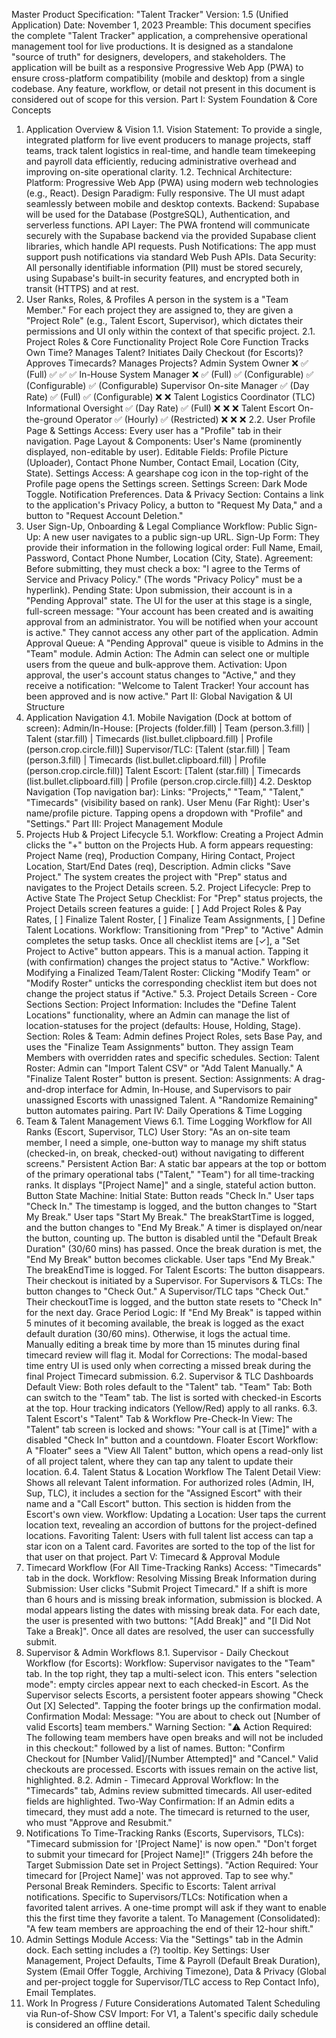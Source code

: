 Master Product Specification: "Talent Tracker"
Version: 1.5 (Unified Application)
Date: November 1, 2023
Preamble: This document specifies the complete "Talent Tracker" application, a comprehensive operational management tool for live productions. It is designed as a standalone "source of truth" for designers, developers, and stakeholders. The application will be built as a responsive Progressive Web App (PWA) to ensure cross-platform compatibility (mobile and desktop) from a single codebase. Any feature, workflow, or detail not present in this document is considered out of scope for this version.
Part I: System Foundation & Core Concepts
1. Application Overview & Vision
1.1. Vision Statement: To provide a single, integrated platform for live event producers to manage projects, staff teams, track talent logistics in real-time, and handle team timekeeping and payroll data efficiently, reducing administrative overhead and improving on-site operational clarity.
1.2. Technical Architecture:
Platform: Progressive Web App (PWA) using modern web technologies (e.g., React).
Design Paradigm: Fully responsive. The UI must adapt seamlessly between mobile and desktop contexts.
Backend: Supabase will be used for the Database (PostgreSQL), Authentication, and serverless functions.
API Layer: The PWA frontend will communicate securely with the Supabase backend via the provided Supabase client libraries, which handle API requests.
Push Notifications: The app must support push notifications via standard Web Push APIs.
Data Security: All personally identifiable information (PII) must be stored securely, using Supabase's built-in security features, and encrypted both in transit (HTTPS) and at rest.
2. User Ranks, Roles, & Profiles
A person in the system is a "Team Member." For each project they are assigned to, they are given a "Project Role" (e.g., Talent Escort, Supervisor), which dictates their permissions and UI only within the context of that specific project.
2.1. Project Roles & Core Functionality
Project Role	Core Function	Tracks Own Time?	Manages Talent?	Initiates Daily Checkout (for Escorts)?	Approves Timecards?	Manages Projects?
Admin	System Owner	❌	✅ (Full)	✅	✅	✅
In-House	System Manager	❌	✅ (Full)	✅ (Configurable)	✅ (Configurable)	✅ (Configurable)
Supervisor	On-site Manager	✅ (Day Rate)	✅ (Full)	✅ (Configurable)	❌	❌
Talent Logistics Coordinator (TLC)	Informational Oversight	✅ (Day Rate)	✅ (Full)	❌	❌	❌
Talent Escort	On-the-ground Operator	✅ (Hourly)	✅ (Restricted)	❌	❌	❌
2.2. User Profile Page & Settings
Access: Every user has a "Profile" tab in their navigation.
Page Layout & Components:
User's Name (prominently displayed, non-editable by user).
Editable Fields: Profile Picture (Uploader), Contact Phone Number, Contact Email, Location (City, State).
Settings Access: A gearshape cog icon in the top-right of the Profile page opens the Settings screen.
Settings Screen:
Dark Mode Toggle.
Notification Preferences.
Data & Privacy Section: Contains a link to the application's Privacy Policy, a button to "Request My Data," and a button to "Request Account Deletion."
3. User Sign-Up, Onboarding & Legal Compliance
Workflow:
Public Sign-Up: A new user navigates to a public sign-up URL.
Sign-Up Form: They provide their information in the following logical order: Full Name, Email, Password, Contact Phone Number, Location (City, State).
Agreement: Before submitting, they must check a box: "I agree to the Terms of Service and Privacy Policy." (The words "Privacy Policy" must be a hyperlink).
Pending State: Upon submission, their account is in a "Pending Approval" state. The UI for the user at this stage is a single, full-screen message: "Your account has been created and is awaiting approval from an administrator. You will be notified when your account is active." They cannot access any other part of the application.
Admin Approval Queue: A "Pending Approval" queue is visible to Admins in the "Team" module.
Admin Action: The Admin can select one or multiple users from the queue and bulk-approve them.
Activation: Upon approval, the user's account status changes to "Active," and they receive a notification: "Welcome to Talent Tracker! Your account has been approved and is now active."
Part II: Global Navigation & UI Structure
4. Application Navigation
4.1. Mobile Navigation (Dock at bottom of screen):
Admin/In-House: [Projects (folder.fill) | Team (person.3.fill) | Talent (star.fill) | Timecards (list.bullet.clipboard.fill) | Profile (person.crop.circle.fill)]
Supervisor/TLC: [Talent (star.fill) | Team (person.3.fill) | Timecards (list.bullet.clipboard.fill) | Profile (person.crop.circle.fill)]
Talent Escort: [Talent (star.fill) | Timecards (list.bullet.clipboard.fill) | Profile (person.crop.circle.fill)]
4.2. Desktop Navigation (Top navigation bar):
Links: "Projects," "Team," "Talent," "Timecards" (visibility based on rank).
User Menu (Far Right): User's name/profile picture. Tapping opens a dropdown with "Profile" and "Settings."
Part III: Project Management Module
5. Projects Hub & Project Lifecycle
5.1. Workflow: Creating a Project
Admin clicks the "+" button on the Projects Hub.
A form appears requesting: Project Name (req), Production Company, Hiring Contact, Project Location, Start/End Dates (req), Description.
Admin clicks "Save Project."
The system creates the project with "Prep" status and navigates to the Project Details screen.
5.2. Project Lifecycle: Prep to Active State
The Project Setup Checklist: For "Prep" status projects, the Project Details screen features a guide: [ ] Add Project Roles & Pay Rates, [ ] Finalize Talent Roster, [ ] Finalize Team Assignments, [ ] Define Talent Locations.
Workflow: Transitioning from "Prep" to "Active"
Admin completes the setup tasks.
Once all checklist items are [✓], a "Set Project to Active" button appears.
This is a manual action. Tapping it (with confirmation) changes the project status to "Active."
Workflow: Modifying a Finalized Team/Talent Roster: Clicking "Modify Team" or "Modify Roster" unticks the corresponding checklist item but does not change the project status if "Active."
5.3. Project Details Screen - Core Sections
Section: Project Information: Includes the "Define Talent Locations" functionality, where an Admin can manage the list of location-statuses for the project (defaults: House, Holding, Stage).
Section: Roles & Team: Admin defines Project Roles, sets Base Pay, and uses the "Finalize Team Assignments" button. They assign Team Members with overridden rates and specific schedules.
Section: Talent Roster: Admin can "Import Talent CSV" or "Add Talent Manually." A "Finalize Talent Roster" button is present.
Section: Assignments: A drag-and-drop interface for Admin, In-House, and Supervisors to pair unassigned Escorts with unassigned Talent. A "Randomize Remaining" button automates pairing.
Part IV: Daily Operations & Time Logging
6. Team & Talent Management Views
6.1. Time Logging Workflow for All Ranks (Escort, Supervisor, TLC)
User Story: "As an on-site team member, I need a simple, one-button way to manage my shift status (checked-in, on break, checked-out) without navigating to different screens."
Persistent Action Bar: A static bar appears at the top or bottom of the primary operational tabs ("Talent," "Team") for all time-tracking ranks. It displays "[Project Name]" and a single, stateful action button.
Button State Machine:
Initial State: Button reads "Check In."
User taps "Check In." The timestamp is logged, and the button changes to "Start My Break."
User taps "Start My Break." The breakStartTime is logged, and the button changes to "End My Break." A timer is displayed on/near the button, counting up. The button is disabled until the "Default Break Duration" (30/60 mins) has passed.
Once the break duration is met, the "End My Break" button becomes clickable.
User taps "End My Break." The breakEndTime is logged.
For Talent Escorts: The button disappears. Their checkout is initiated by a Supervisor.
For Supervisors & TLCs: The button changes to "Check Out."
A Supervisor/TLC taps "Check Out." Their checkoutTime is logged, and the button state resets to "Check In" for the next day.
Grace Period Logic: If "End My Break" is tapped within 5 minutes of it becoming available, the break is logged as the exact default duration (30/60 mins). Otherwise, it logs the actual time. Manually editing a break time by more than 15 minutes during final timecard review will flag it.
Modal for Corrections: The modal-based time entry UI is used only when correcting a missed break during the final Project Timecard submission.
6.2. Supervisor & TLC Dashboards
Default View: Both roles default to the "Talent" tab.
"Team" Tab: Both can switch to the "Team" tab. The list is sorted with checked-in Escorts at the top. Hour tracking indicators (Yellow/Red) apply to all ranks.
6.3. Talent Escort's "Talent" Tab & Workflow
Pre-Check-In View: The "Talent" tab screen is locked and shows: "Your call is at [Time]" with a disabled "Check In" button and a countdown.
Floater Escort Workflow: A "Floater" sees a "View All Talent" button, which opens a read-only list of all project talent, where they can tap any talent to update their location.
6.4. Talent Status & Location Workflow
The Talent Detail View: Shows all relevant Talent information. For authorized roles (Admin, IH, Sup, TLC), it includes a section for the "Assigned Escort" with their name and a "Call Escort" button. This section is hidden from the Escort's own view.
Workflow: Updating a Location: User taps the current location text, revealing an accordion of buttons for the project-defined locations.
Favoriting Talent: Users with full talent list access can tap a star icon on a Talent card. Favorites are sorted to the top of the list for that user on that project.
Part V: Timecard & Approval Module
7. Timecard Workflow (For All Time-Tracking Ranks)
Access: "Timecards" tab in the dock.
Workflow: Resolving Missing Break Information during Submission:
User clicks "Submit Project Timecard."
If a shift is more than 6 hours and is missing break information, submission is blocked.
A modal appears listing the dates with missing break data. For each date, the user is presented with two buttons: "[Add Break]" and "[I Did Not Take a Break]".
Once all dates are resolved, the user can successfully submit.
8. Supervisor & Admin Workflows
8.1. Supervisor - Daily Checkout Workflow (for Escorts):
Workflow:
Supervisor navigates to the "Team" tab. In the top right, they tap a multi-select icon.
This enters "selection mode": empty circles appear next to each checked-in Escort.
As the Supervisor selects Escorts, a persistent footer appears showing "Check Out [X] Selected".
Tapping the footer brings up the confirmation modal.
Confirmation Modal:
Message: "You are about to check out [Number of valid Escorts] team members."
Warning Section: "⚠️ Action Required: The following team members have open breaks and will not be included in this checkout:" followed by a list of names.
Button: "Confirm Checkout for [Number Valid]/[Number Attempted]" and "Cancel."
Valid checkouts are processed. Escorts with issues remain on the active list, highlighted.
8.2. Admin - Timecard Approval Workflow:
In the "Timecards" tab, Admins review submitted timecards. All user-edited fields are highlighted.
Two-Way Confirmation: If an Admin edits a timecard, they must add a note. The timecard is returned to the user, who must "Approve and Resubmit."
9. Notifications
To Time-Tracking Ranks (Escorts, Supervisors, TLCs):
"Timecard submission for '[Project Name]' is now open."
"Don't forget to submit your timecard for [Project Name]!" (Triggers 24h before the Target Submission Date set in Project Settings).
"Action Required: Your timecard for [Project Name]' was not approved. Tap to see why."
Personal Break Reminders.
Specific to Escorts: Talent arrival notifications.
Specific to Supervisors/TLCs: Notification when a favorited talent arrives. A one-time prompt will ask if they want to enable this the first time they favorite a talent.
To Management (Consolidated):
"A few team members are approaching the end of their 12-hour shift."
10. Admin Settings Module
Access: Via the "Settings" tab in the Admin dock. Each setting includes a (?) tooltip.
Key Settings: User Management, Project Defaults, Time & Payroll (Default Break Duration), System (Email Offer Toggle, Archiving Timezone), Data & Privacy (Global and per-project toggle for Supervisor/TLC access to Rep Contact Info), Email Templates.
11. Work In Progress / Future Considerations
Automated Talent Scheduling via Run-of-Show CSV Import: For V1, a Talent's specific daily schedule is considered an offline detail.